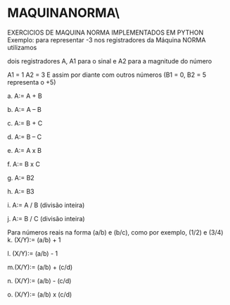 # MAQUINANORMA\
EXERCICIOS DE MAQUINA NORMA IMPLEMENTADOS EM PYTHON
Exemplo: para representar -3 nos registradores da Máquina NORMA utilizamos

dois registradores A, A1 para o sinal e A2 para a magnitude do número

A1 = 1
A2 = 3
E assim por diante com outros números (B1 = 0, B2 = 5 representa o +5)

a. A:= A + B

b. A:= A – B

c. A:= B + C

d. A:= B – C

e. A:= A x B

f. A:= B x C

g. A:= B2

h. A:= B3

i. A:= A / B (divisão inteira)

j. A:= B / C (divisão inteira)

Para números reais na forma (a/b) e (b/c), como por exemplo, (1/2) e (3/4)
k. (X/Y):= (a/b) + 1

l. (X/Y):= (a/b) - 1

m.(X/Y):= (a/b) + (c/d)

n. (X/Y):= (a/b) - (c/d)

o. (X/Y):= (a/b) x (c/d)

